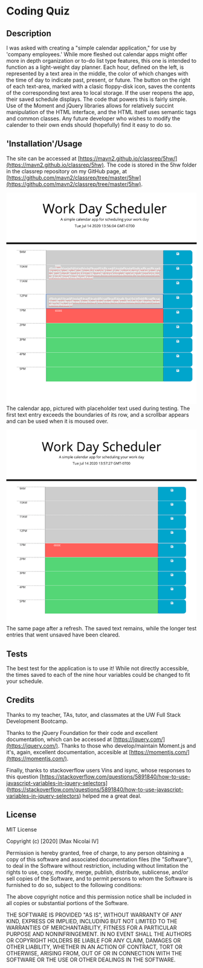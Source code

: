 # Coding Quiz

## Description

I was asked with creating a "simple calendar application," for use by 'company employees.' While more fleshed out calendar apps might offer more in depth organization or to-do list type features, this one is intended to function as a light-weight day planner. 
Each hour, defined on the left, is represented by a text area in the middle, the color of which changes with the time of day to indicate past, present, or future. The button on the right of each text-area, marked with a clasic floppy-disk icon, saves the contents of the corresponding text area to local storage. If the user reopens the app, their saved schedule displays.
The code that powers this is fairly simple. Use of the Moment and jQuery libraries allows for relatively succint manipulation of the HTML interface, and the HTML itself uses semantic tags and common classes. Any future developer who wishes to modify the calender to their own ends should (hopefully) find it easy to do so.

## 'Installation'/Usage

The site can be accessed at [https://mavn2.github.io/classrep/5hw/](https://mavn2.github.io/classrep/5hw). 
The code is stored in the 5hw folder in the classrep repository on my GitHub page, at [https://github.com/mavn2/classrep/tree/master/5hw](https://github.com/mavn2/classrep/tree/master/5hw).

![Calender page with placeholder text](img/1.png)
The calendar app, pictured with placeholder text used during testing. The first text entry exceeds the boundaries of its row, and a scrollbar appears and can be used when it is moused over.

![Same page, pictured with saved item after refresh](img/2.png)
The same page after a refresh. The saved text remains, while the longer test entries that went unsaved have been cleared.


## Tests

The best test for the application is to use it! While not directly accessible, the times saved to each of the nine hour variables could be changed to fit your schedule.

## Credits

Thanks to my teacher, TAs, tutor, and classmates at the UW Full Stack Development Bootcamp.

Thanks to the jQuery Foundation for their code and excellent documentation, which can be accessed at [https://jquery.com/](https://jquery.com/).
Thanks to those who develop/maintain Moment.js and it's, again, excellent documentation, accesible at [https://momentjs.com/](https://momentjs.com/).

Finally, thanks to stackoverflow users Vins and isync, whose responses to this question
    [https://stackoverflow.com/questions/5891840/how-to-use-javascript-variables-in-jquery-selectors]
    (https://stackoverflow.com/questions/5891840/how-to-use-javascript-variables-in-jquery-selectors)
helped me a great deal.


## License

MIT License

Copyright (c) [2020] [Max Nicolai IV]

Permission is hereby granted, free of charge, to any person obtaining a copy
of this software and associated documentation files (the "Software"), to deal
in the Software without restriction, including without limitation the rights
to use, copy, modify, merge, publish, distribute, sublicense, and/or sell
copies of the Software, and to permit persons to whom the Software is
furnished to do so, subject to the following conditions:

The above copyright notice and this permission notice shall be included in all
copies or substantial portions of the Software.

THE SOFTWARE IS PROVIDED "AS IS", WITHOUT WARRANTY OF ANY KIND, EXPRESS OR
IMPLIED, INCLUDING BUT NOT LIMITED TO THE WARRANTIES OF MERCHANTABILITY,
FITNESS FOR A PARTICULAR PURPOSE AND NONINFRINGEMENT. IN NO EVENT SHALL THE
AUTHORS OR COPYRIGHT HOLDERS BE LIABLE FOR ANY CLAIM, DAMAGES OR OTHER
LIABILITY, WHETHER IN AN ACTION OF CONTRACT, TORT OR OTHERWISE, ARISING FROM,
OUT OF OR IN CONNECTION WITH THE SOFTWARE OR THE USE OR OTHER DEALINGS IN THE
SOFTWARE.
